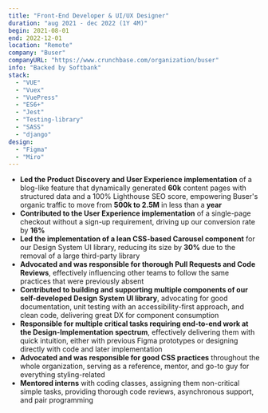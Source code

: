 ```yaml
---
title: "Front-End Developer & UI/UX Designer"
duration: "aug 2021 - dec 2022 (1Y 4M)"
begin: 2021-08-01
end: 2022-12-01
location: "Remote"
company: "Buser"
companyURL: "https://www.crunchbase.com/organization/buser"
info: "Backed by Softbank"
stack:
  - "VUE"
  - "Vuex"
  - "VuePress"
  - "ES6+"
  - "Jest"
  - "Testing-library"
  - "SASS"
  - "django"
design:
  - "Figma"
  - "Miro"
---
```


- **Led the Product Discovery and User Experience implementation** of a blog-like feature that dynamically generated **60k** content pages with structured data and a 100% Lighthouse SEO score, empowering Buser's organic traffic to move from **500k to 2.5M** in less than a **year**
- **Contributed to the User Experience implementation** of a single-page checkout without a sign-up requirement, driving up our conversion rate by **16%**
- **Led the implementation of a lean CSS-based Carousel component** for our Design System UI library, reducing its size by **30%** due to the removal of a large third-party library
- **Advocated and was responsible for thorough Pull Requests and Code Reviews**, effectively influencing other teams to follow the same practices that were previously absent
- **Contributed to building and supporting multiple components of our self-developed Design System UI library**, advocating for good documentation, unit testing with an accessibility-first approach, and clean code, delivering great DX for component consumption
- **Responsible for multiple critical tasks requiring end-to-end work at the Design-Implementation spectrum**, effectively delivering them with quick intuition, either with previous Figma prototypes or designing directly with code and later implementation
- **Advocated and was responsible for good CSS practices** throughout the whole organization, serving as a reference, mentor, and go-to guy for everything styling-related
- **Mentored interns** with coding classes, assigning them non-critical simple tasks, providing thorough code reviews, asynchronous support, and pair programming